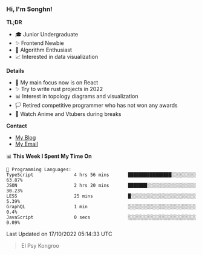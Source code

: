 ### Hi, I'm Songhn!

**TL;DR**

- 🎓 Junior Undergraduate
- ✨ Frontend Newbie
- 🎈 Algorithm Enthusiast
- 📈 Interested in data visualization

**Details**

- 🎯 My main focus now is on React
- ✨ Try to write rust projects in 2022
- 📊 Interest in topology diagrams and visualization
- 🏳️ Retired competitive programmer who has not won any awards
- 🍵 Watch Anime and Vtubers during breaks

**Contact**
- [My Blog](https://blog.songhn.com)
- [My Email](mailto:songhn233@gmail.com)

<!--START_SECTION:waka-->
📊 **This Week I Spent My Time On** 

```text
💬 Programming Languages: 
TypeScript               4 hrs 56 mins       ████████████████░░░░░░░░░   63.87% 
JSON                     2 hrs 20 mins       ███████░░░░░░░░░░░░░░░░░░   30.23% 
LESS                     25 mins             █░░░░░░░░░░░░░░░░░░░░░░░░   5.39% 
GraphQL                  1 min               ░░░░░░░░░░░░░░░░░░░░░░░░░   0.4% 
JavaScript               0 secs              ░░░░░░░░░░░░░░░░░░░░░░░░░   0.09%

```


 Last Updated on 17/10/2022 05:14:33 UTC
<!--END_SECTION:waka-->

> El Psy Kongroo
